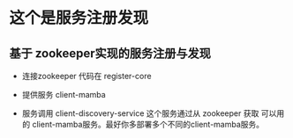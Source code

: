

# 这个是服务注册发现

## 基于 zookeeper实现的服务注册与发现

- 连接zookeeper 代码在 register-core

- 提供服务  client-mamba

- 服务调用 client-discovery-service
这个服务通过从 zookeeper 获取 可以用的 client-mamba服务。最好你多部署多个不同的client-mamba服务。



## 
